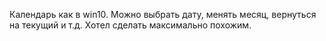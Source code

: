 Календарь как в win10. Можно выбрать дату, менять месяц, вернуться на текущий и т.д. Хотел сделать максимально похожим.
